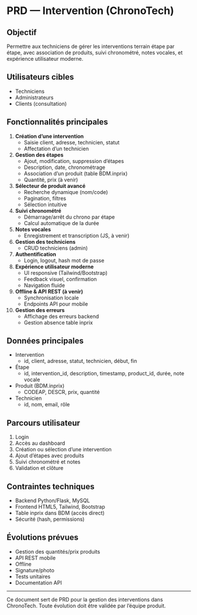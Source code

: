 # PRD — Intervention (ChronoTech)

## Objectif
Permettre aux techniciens de gérer les interventions terrain étape par étape, avec association de produits, suivi chronométré, notes vocales, et expérience utilisateur moderne.

## Utilisateurs cibles
- Techniciens
- Administrateurs
- Clients (consultation)

## Fonctionnalités principales
1. **Création d’une intervention**
   - Saisie client, adresse, technicien, statut
   - Affectation d’un technicien
2. **Gestion des étapes**
   - Ajout, modification, suppression d’étapes
   - Description, date, chronométrage
   - Association d’un produit (table BDM.inprix)
   - Quantité, prix (à venir)
3. **Sélecteur de produit avancé**
   - Recherche dynamique (nom/code)
   - Pagination, filtres
   - Sélection intuitive
4. **Suivi chronométré**
   - Démarrage/arrêt du chrono par étape
   - Calcul automatique de la durée
5. **Notes vocales**
   - Enregistrement et transcription (JS, à venir)
6. **Gestion des techniciens**
   - CRUD techniciens (admin)
7. **Authentification**
   - Login, logout, hash mot de passe
8. **Expérience utilisateur moderne**
   - UI responsive (Tailwind/Bootstrap)
   - Feedback visuel, confirmation
   - Navigation fluide
9. **Offline & API REST (à venir)**
   - Synchronisation locale
   - Endpoints API pour mobile
10. **Gestion des erreurs**
    - Affichage des erreurs backend
    - Gestion absence table inprix

## Données principales
- Intervention
  - id, client, adresse, statut, technicien, début, fin
- Étape
  - id, intervention_id, description, timestamp, product_id, durée, note vocale
- Produit (BDM.inprix)
  - CODEAP, DESCR, prix, quantité
- Technicien
  - id, nom, email, rôle

## Parcours utilisateur
1. Login
2. Accès au dashboard
3. Création ou sélection d’une intervention
4. Ajout d’étapes avec produits
5. Suivi chronométré et notes
6. Validation et clôture

## Contraintes techniques
- Backend Python/Flask, MySQL
- Frontend HTML5, Tailwind, Bootstrap
- Table inprix dans BDM (accès direct)
- Sécurité (hash, permissions)

## Évolutions prévues
- Gestion des quantités/prix produits
- API REST mobile
- Offline
- Signature/photo
- Tests unitaires
- Documentation API

---
Ce document sert de PRD pour la gestion des interventions dans ChronoTech. Toute évolution doit être validée par l’équipe produit.
